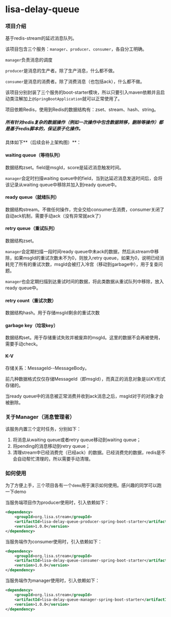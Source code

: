 # lisa-delay-queue
### 项目介绍

基于redis-stream的延迟消息队列。



该项目包含三个服务：`manager`、`producer`、`consumer`，各自分工明确。

`manager`负责消息的调度

`producer`是消息的生产者。除了生产消息，什么都不做。

`consumer`是消息的消费者。除了消费消息（也包括ack），什么都不做。



该项目分别封装了三个服务的boot-starter模块，所以只要引入maven依赖并且启动类注解加上`@SpringBootApplication`就可以正常使用了。



项目依赖Redis，使用到Redis的数据结构有：zset、stream、hash、string。

##### 所有针对redis复杂的数据操作（例如一次操作中包含数据转移，删除等操作）都是基于redis脚本的，保证原子化操作。



具体如下**（后续会补上架构图）**：

#### waiting queue（等待队列）

数据结构zset。field是msgId，score是延迟消息触发时间。

`manager`会定时扫描waiting queue中的field，当到达延迟消息发送时间后，会将该记录从waiting queue中移除并加入到ready queue中。

#### ready queue（就绪队列）

数据结构stream。不做任何操作，完全交给consumer去消费，consumer关闭了自动ack机制，需要手动ack（没有异常就ack了）

#### retry queue（重试队列）

数据结构zset。

`manager`会定期扫描一段时间ready queue中未ack的数据，然后从stream中移除，如果msgId的重试次数未不为0，则放入retry queue，如果为0，说明已经消耗完了所有的重试次数，msgId会被打入冷宫（移动到garbage中），用于复查问题。

`manager`也会定期扫描到达重试时间的数据，将此类数据从重试队列中移除，放入ready queue中。

#### retry count（重试次数）

数据结构hash。用于存储msgId剩余的重试次数

#### garbage key（垃圾key）

数据结构set。用于存储重试失败并被废弃的msgId。这里的数据不会再被使用，需要手动check。

#### K-V

存储关系：MessageId--MessageBody。

前几种数据格式仅仅存储MessageId（即msgId），而真正的消息对象是以KV形式存储的。

当ready queue中的消息被正常消费并收到ack消息之后，msgId对于的对象才会被删除。



### 关于Manager（消息管理者）

该服务内置三个定时任务，分别如下：

1. 将消息从waiting queue或者retry queue移动到waiting queue；
2. 将pending的消息移动到retry queue；
3. 清理stream中已经消费完（已经ack）的数据。已经消费完的数据，redis是不会自动帮忙清理的，所以需要手动清理。



### 如何使用

为了方便上手，三个项目各有一个`demo`用于演示如何使用。感兴趣的同学可以跑一下demo

当服务端项目作为producer使用时，引入依赖如下：

```xml
<dependency>
    <groupId>org.lisa.stream</groupId>
    <artifactId>lisa-delay-queue-producer-spring-boot-starter</artifactId>
    <version>1.0.0</version>
</dependency>
```



当服务端作为consumer使用时，引入依赖如下：

```XML
<dependency>
    <groupId>org.lisa.stream</groupId>
    <artifactId>lisa-delay-queue-consumer-spring-boot-starter</artifactId>
    <version>1.0.0</version>
</dependency>
```



当服务端作为manager使用时，引入依赖如下：

```XML
<dependency>
    <groupId>org.lisa.stream</groupId>
    <artifactId>lisa-delay-queue-manager-spring-boot-starter</artifactId>
    <version>1.0.0</version>
</dependency>
```

